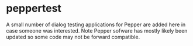 # peppertest
A small number of dialog testing applications for Pepper are added here in case someone was interested.  Note Pepper sofware has mostly likely been updated so some code may not be forward compatible.  
